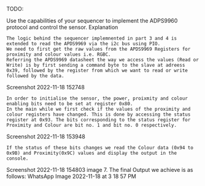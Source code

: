 TODO:

Use the capabilities of your sequencer to implement the ADPS9960 protocol and control the sensor.
Explanation

    The logic behind the sequencer implemnented in part 3 and 4 is extended to read the APDS9969 via the i2c bus using PIO.
    We need to first get the raw values from the APDS9969 Registers for proximity and colour values i.e. RGBC.
    Referring the APDS9969 datasheet the way we access the values (Read or Write) is by first sending a command byte to the slave at adreess 0x39, followed by the register from which we want to read or write followed by the data.

Screenshot 2022-11-18 152748

    In order to initialise the sensor, the power, proixmity and colour enabling bits need to be set at register 0x80.
    In the main while we first check if the values of the proximity and colour registers have changed. This is done by accessing the status register at 0x93. The bits corresponding to the status register for Proximity and Colour are bit no. 1 and bit no. 0 respectively.

Screenshot 2022-11-18 153948

    If the status of these bits changes we read the Colour data (0x94 to 0x9B) and Proximity(0x9C) values and display the output in the console.

Screenshot 2022-11-18 154803 image 7. The final Output we achieve is as follows: WhatsApp Image 2022-11-18 at 3 18 57 PM

